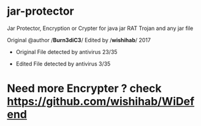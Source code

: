 # jar-protector
Jar Protector, Encryption or Crypter for java jar RAT Trojan and any jar file

Original @author /**Burn3diC3**/
Edited by /**wishihab**/ 2017

 
 - Original File detected by antivirus
 23/35
 
 - Edited File detected by antivirus
 3/35
 
 
 
 
 # Need more Encrypter ? check https://github.com/wishihab/WiDefend
 
 

